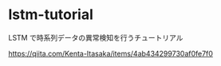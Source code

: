 # lstm-tutorial

LSTM で時系列データの異常検知を行うチュートリアル

https://qiita.com/Kenta-Itasaka/items/4ab434299730af0fe7f0
